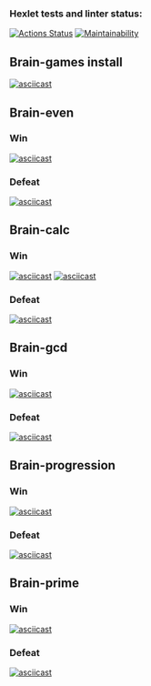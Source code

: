 ### Hexlet tests and linter status:
[![Actions Status](https://github.com/greenkerokero/python-project-49/actions/workflows/hexlet-check.yml/badge.svg)](https://github.com/greenkerokero/python-project-49/actions)
[![Maintainability](https://api.codeclimate.com/v1/badges/0cd1e22c7f34f2e91597/maintainability)](https://codeclimate.com/github/greenkerokero/python-project-49/maintainability)

## Brain-games install
[![asciicast](https://asciinema.org/a/LxqUBzA7WAKsyXcR4aamNo96h.svg)](https://asciinema.org/a/LxqUBzA7WAKsyXcR4aamNo96h)


## Brain-even 
### Win
[![asciicast](https://asciinema.org/a/ujlMWelPHdigqYutGxsS4f6ra.svg)](https://asciinema.org/a/ujlMWelPHdigqYutGxsS4f6ra)

### Defeat
[![asciicast](https://asciinema.org/a/DIQGoPSMgjkhu03FteayZnqec.svg)](https://asciinema.org/a/DIQGoPSMgjkhu03FteayZnqec)


## Brain-calc
### Win
[![asciicast](https://asciinema.org/a/0NWJZePJ814cjX7L8UqRrVoTb.svg)](https://asciinema.org/a/0NWJZePJ814cjX7L8UqRrVoTb)
[![asciicast](https://asciinema.org/a/BU8OVwI8j1ID23oGHxsjs5pXu.svg)](https://asciinema.org/a/BU8OVwI8j1ID23oGHxsjs5pXu)

### Defeat
[![asciicast](https://asciinema.org/a/NifmrxqrW4MpGZ7cZSq1nXUFO.svg)](https://asciinema.org/a/NifmrxqrW4MpGZ7cZSq1nXUFO)


## Brain-gcd
### Win
[![asciicast](https://asciinema.org/a/loqe2aQIYtCCKe7atpGTmZHgq.svg)](https://asciinema.org/a/loqe2aQIYtCCKe7atpGTmZHgq)

### Defeat
[![asciicast](https://asciinema.org/a/P2449darIKaSfUE2aKsBbbQKI.svg)](https://asciinema.org/a/P2449darIKaSfUE2aKsBbbQKI)



## Brain-progression
### Win
[![asciicast](https://asciinema.org/a/90jqoylUZQilkWwFkFexv1I0X.svg)](https://asciinema.org/a/90jqoylUZQilkWwFkFexv1I0X)

### Defeat
[![asciicast](https://asciinema.org/a/Hk3fkxSUORSFqINs1kaHM3O3x.svg)](https://asciinema.org/a/Hk3fkxSUORSFqINs1kaHM3O3x)


## Brain-prime
### Win
[![asciicast](https://asciinema.org/a/50Ac1f1LH3bhVnXXy6Rqa7i6p.svg)](https://asciinema.org/a/50Ac1f1LH3bhVnXXy6Rqa7i6p)

### Defeat
[![asciicast](https://asciinema.org/a/SMQs1jHMmlzfgbcbTPMgPsAG1.svg)](https://asciinema.org/a/SMQs1jHMmlzfgbcbTPMgPsAG1)
